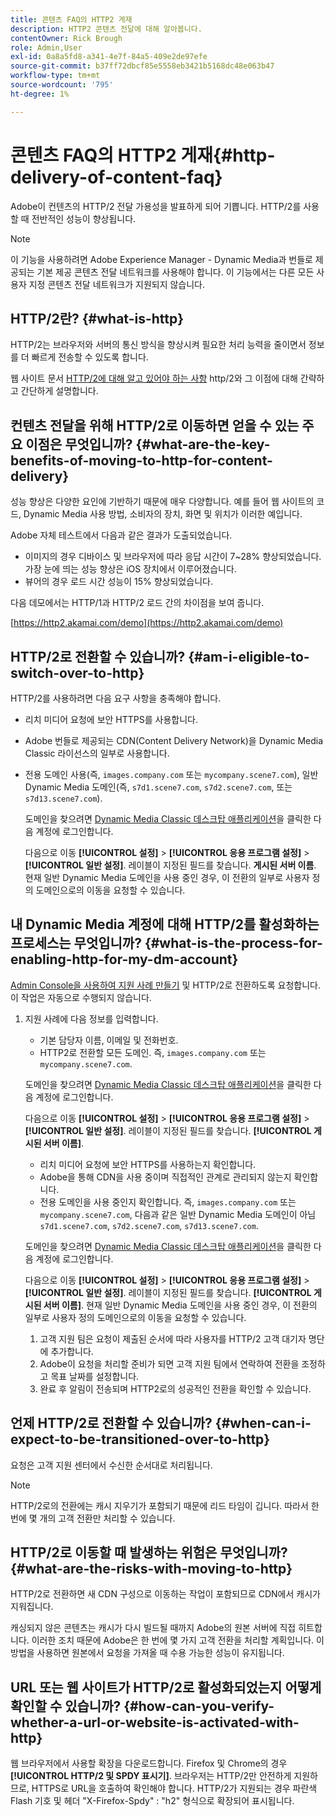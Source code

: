 ```yaml
---
title: 콘텐츠 FAQ의 HTTP2 게재
description: HTTP2 콘텐츠 전달에 대해 알아봅니다.
contentOwner: Rick Brough
role: Admin,User
exl-id: 0a8a5fd8-a341-4e7f-84a5-409e2de97efe
source-git-commit: b37ff72dbcf85e5558eb3421b5168dc48e063b47
workflow-type: tm+mt
source-wordcount: '795'
ht-degree: 1%

---
```


# 콘텐츠 FAQ의 HTTP2 게재{#http-delivery-of-content-faq}

Adobe이 컨텐츠의 HTTP/2 전달 가용성을 발표하게 되어 기쁩니다. HTTP/2를 사용할 때 전반적인 성능이 향상됩니다.

>[!NOTE]
>
>이 기능을 사용하려면 Adobe Experience Manager - Dynamic Media과 번들로 제공되는 기본 제공 콘텐츠 전달 네트워크를 사용해야 합니다. 이 기능에서는 다른 모든 사용자 지정 콘텐츠 전달 네트워크가 지원되지 않습니다.

## HTTP/2란? {#what-is-http}

HTTP/2는 브라우저와 서버의 통신 방식을 향상시켜 필요한 처리 능력을 줄이면서 정보를 더 빠르게 전송할 수 있도록 합니다.

웹 사이트 문서 [HTTP/2에 대해 알고 있어야 하는 사항](https://www.engadget.com/2015-02-24-what-you-need-to-know-about-http-2.html) http/2와 그 이점에 대해 간략하고 간단하게 설명합니다.

## 컨텐츠 전달을 위해 HTTP/2로 이동하면 얻을 수 있는 주요 이점은 무엇입니까? {#what-are-the-key-benefits-of-moving-to-http-for-content-delivery}

성능 향상은 다양한 요인에 기반하기 때문에 매우 다양합니다. 예를 들어 웹 사이트의 코드, Dynamic Media 사용 방법, 소비자의 장치, 화면 및 위치가 이러한 예입니다.

Adobe 자체 테스트에서 다음과 같은 결과가 도출되었습니다.

* 이미지의 경우 디바이스 및 브라우저에 따라 응답 시간이 7~28% 향상되었습니다. 가장 눈에 띄는 성능 향상은 iOS 장치에서 이루어졌습니다.
* 뷰어의 경우 로드 시간 성능이 15% 향상되었습니다.

다음 데모에서는 HTTP/1과 HTTP/2 로드 간의 차이점을 보여 줍니다.

[https://http2.akamai.com/demo](https://http2.akamai.com/demo)

## HTTP/2로 전환할 수 있습니까? {#am-i-eligible-to-switch-over-to-http}

HTTP/2를 사용하려면 다음 요구 사항을 충족해야 합니다.

* 리치 미디어 요청에 보안 HTTPS를 사용합니다.
* Adobe 번들로 제공되는 CDN(Content Delivery Network)을 Dynamic Media Classic 라이선스의 일부로 사용합니다.
* 전용 도메인 사용(즉, `images.company.com` 또는 `mycompany.scene7.com`), 일반 Dynamic Media 도메인(즉, `s7d1.scene7.com`, `s7d2.scene7.com`, 또는 `s7d13.scene7.com`).

   도메인을 찾으려면 [Dynamic Media Classic 데스크탑 애플리케이션](https://experienceleague.adobe.com/docs/dynamic-media-classic/using/getting-started/signing-out.html#getting-started)을 클릭한 다음 계정에 로그인합니다.

   다음으로 이동 **[!UICONTROL 설정]** > **[!UICONTROL 응용 프로그램 설정]** > **[!UICONTROL 일반 설정]**. 레이블이 지정된 필드를 찾습니다. **게시된 서버 이름**. 현재 일반 Dynamic Media 도메인을 사용 중인 경우, 이 전환의 일부로 사용자 정의 도메인으로의 이동을 요청할 수 있습니다.

## 내 Dynamic Media 계정에 대해 HTTP/2를 활성화하는 프로세스는 무엇입니까? {#what-is-the-process-for-enabling-http-for-my-dm-account}

[Admin Console을 사용하여 지원 사례 만들기](https://helpx.adobe.com/kr/enterprise/using/support-for-experience-cloud.html) 및 HTTP/2로 전환하도록 요청합니다. 이 작업은 자동으로 수행되지 않습니다.

1. 지원 사례에 다음 정보를 입력합니다.

   * 기본 담당자 이름, 이메일 및 전화번호.
   * HTTP2로 전환할 모든 도메인. 즉, `images.company.com` 또는 `mycompany.scene7.com`.

   도메인을 찾으려면 [Dynamic Media Classic 데스크탑 애플리케이션](https://experienceleague.adobe.com/docs/dynamic-media-classic/using/getting-started/signing-out.html#getting-started)을 클릭한 다음 계정에 로그인합니다.

   다음으로 이동 **[!UICONTROL 설정]** > **[!UICONTROL 응용 프로그램 설정]** > **[!UICONTROL 일반 설정]**. 레이블이 지정된 필드를 찾습니다. **[!UICONTROL 게시된 서버 이름]**.

   * 리치 미디어 요청에 보안 HTTPS를 사용하는지 확인합니다.
   * Adobe을 통해 CDN을 사용 중이며 직접적인 관계로 관리되지 않는지 확인합니다.
   * 전용 도메인을 사용 중인지 확인합니다. 즉, `images.company.com` 또는 `mycompany.scene7.com`, 다음과 같은 일반 Dynamic Media 도메인이 아님 `s7d1.scene7.com`, `s7d2.scene7.com`, `s7d13.scene7.com`.

   도메인을 찾으려면 [Dynamic Media Classic 데스크탑 애플리케이션](https://experienceleague.adobe.com/docs/dynamic-media-classic/using/getting-started/signing-out.html#getting-started)을 클릭한 다음 계정에 로그인합니다.

   다음으로 이동 **[!UICONTROL 설정]** > **[!UICONTROL 응용 프로그램 설정]** > **[!UICONTROL 일반 설정]**. 레이블이 지정된 필드를 찾습니다. **[!UICONTROL 게시된 서버 이름]**. 현재 일반 Dynamic Media 도메인을 사용 중인 경우, 이 전환의 일부로 사용자 정의 도메인으로의 이동을 요청할 수 있습니다.

   1. 고객 지원 팀은 요청이 제출된 순서에 따라 사용자를 HTTP/2 고객 대기자 명단에 추가합니다.
   1. Adobe이 요청을 처리할 준비가 되면 고객 지원 팀에서 연락하여 전환을 조정하고 목표 날짜를 설정합니다.
   1. 완료 후 알림이 전송되며 HTTP2로의 성공적인 전환을 확인할 수 있습니다.



## 언제 HTTP/2로 전환할 수 있습니까? {#when-can-i-expect-to-be-transitioned-over-to-http}

요청은 고객 지원 센터에서 수신한 순서대로 처리됩니다.

>[!NOTE]
>
>HTTP/2로의 전환에는 캐시 지우기가 포함되기 때문에 리드 타임이 깁니다. 따라서 한 번에 몇 개의 고객 전환만 처리할 수 있습니다.

## HTTP/2로 이동할 때 발생하는 위험은 무엇입니까? {#what-are-the-risks-with-moving-to-http}

HTTP/2로 전환하면 새 CDN 구성으로 이동하는 작업이 포함되므로 CDN에서 캐시가 지워집니다.

캐싱되지 않은 콘텐츠는 캐시가 다시 빌드될 때까지 Adobe의 원본 서버에 직접 히트합니다. 이러한 조치 때문에 Adobe은 한 번에 몇 가지 고객 전환을 처리할 계획입니다. 이 방법을 사용하면 원본에서 요청을 가져올 때 수용 가능한 성능이 유지됩니다.

## URL 또는 웹 사이트가 HTTP/2로 활성화되었는지 어떻게 확인할 수 있습니까? {#how-can-you-verify-whether-a-url-or-website-is-activated-with-http}

웹 브라우저에서 사용할 확장을 다운로드합니다. Firefox 및 Chrome의 경우 **[!UICONTROL HTTP/2 및 SPDY 표시기]**. 브라우저는 HTTP/2만 안전하게 지원하므로, HTTPS로 URL을 호출하여 확인해야 합니다. HTTP/2가 지원되는 경우 파란색 Flash 기호 및 헤더 &quot;X-Firefox-Spdy&quot; : &quot;h2&quot; 형식으로 확장되어 표시됩니다.
